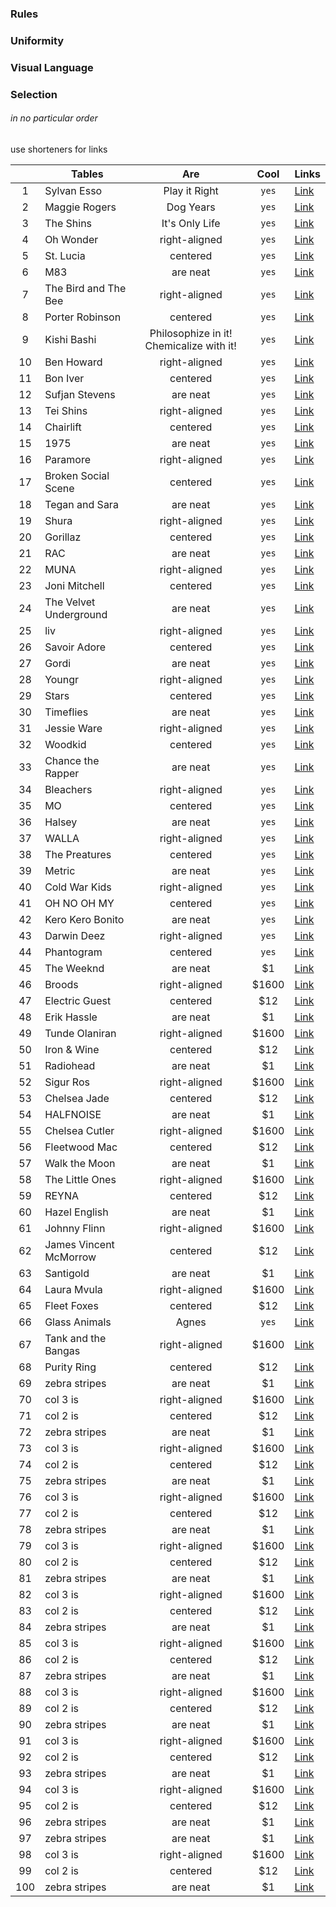 ### Rules

### Uniformity



### Visual Language


### Selection
###### in no particular order
use shorteners for links

|    | Tables                   | Are                                           | Cool   | Links |
|:--:| ------------------------ |:---------------------------------------------:|:------:|-------|
|1   |Sylvan Esso               | Play it Right                                 | `yes`  |[Link](http://google.com)|
|2   |Maggie Rogers             | Dog Years                                     | `yes`  |[Link](http://google.com)|
|3   |The Shins                 | It's Only Life                                | `yes`  |[Link](http://google.com)|
|4   |Oh Wonder                 | right-aligned                                 | `yes`  |[Link](http://google.com)|
|5   |St. Lucia                 | centered                                      | `yes`  |[Link](http://google.com)|
|6   |M83                       | are neat                                      | `yes`  |[Link](http://google.com)|
|7   |The Bird and The Bee      | right-aligned                                 | `yes`  |[Link](http://google.com)|
|8   |Porter Robinson           | centered                                      | `yes`  |[Link](http://google.com)|
|9   |Kishi Bashi               | Philosophize in it! Chemicalize with it!      | `yes`  |[Link](http://google.com)|
|10  |Ben Howard                | right-aligned                                 | `yes`  |[Link](http://google.com)|
|11  |Bon Iver                  | centered                                      | `yes`  |[Link](http://google.com)|
|12  |Sufjan Stevens            | are neat                                      | `yes`  |[Link](http://google.com)|
|13  |Tei Shins                 | right-aligned                                 | `yes`  |[Link](http://google.com)|
|14  |Chairlift                 | centered                                      | `yes`  |[Link](http://google.com)|
|15  |1975                      | are neat                                      | `yes`  |[Link](http://google.com)|
|16  |Paramore                  | right-aligned                                 | `yes`  |[Link](http://google.com)|
|17  |Broken Social Scene       | centered                                      | `yes`  |[Link](http://google.com)|
|18  |Tegan and Sara            | are neat                                      | `yes`  |[Link](http://google.com)|
|19  |Shura                     | right-aligned                                 | `yes`  |[Link](http://google.com)|
|20  |Gorillaz                  | centered                                      | `yes`  |[Link](http://google.com)|
|21  |RAC                       | are neat                                      | `yes`  |[Link](http://google.com)|
|22  |MUNA                      | right-aligned                                 | `yes`  |[Link](http://google.com)|
|23  |Joni Mitchell             | centered                                      | `yes`  |[Link](http://google.com)|
|24  |The Velvet Underground    | are neat                                      | `yes`  |[Link](http://google.com)|
|25  |liv                       | right-aligned                                 | `yes`  |[Link](http://google.com)|
|26  |Savoir Adore              | centered                                      | `yes`  |[Link](http://google.com)|
|27  |Gordi                     | are neat                                      | `yes`  |[Link](http://google.com)|
|28  |Youngr                    | right-aligned                                 | `yes`  |[Link](http://google.com)|
|29  |Stars                     | centered                                      | `yes`  |[Link](http://google.com)|
|30  |Timeflies                 | are neat                                      | `yes`  |[Link](http://google.com)|
|31  |Jessie Ware               | right-aligned                                 | `yes`  |[Link](http://google.com)|
|32  |Woodkid                   | centered                                      | `yes`  |[Link](http://google.com)|
|33  |Chance the Rapper         | are neat                                      | `yes`  |[Link](http://google.com)|
|34  |Bleachers                 | right-aligned                                 | `yes`  |[Link](http://google.com)|
|35  |MO                        | centered                                      | `yes`  |[Link](http://google.com)|
|36  |Halsey                    | are neat                                      | `yes`  |[Link](http://google.com)|
|37  |WALLA                     | right-aligned                                 | `yes`  |[Link](http://google.com)|
|38  |The Preatures             | centered                                      | `yes`  |[Link](http://google.com)|
|39  |Metric                    | are neat                                      | `yes`  |[Link](http://google.com)|
|40  |Cold War Kids             | right-aligned                                 | `yes`  |[Link](http://google.com)|
|41  |OH NO OH MY               | centered                                      | `yes`  |[Link](http://google.com)|
|42  |Kero Kero Bonito          | are neat                                      | `yes`  |[Link](http://google.com)|
|43  |Darwin Deez               | right-aligned                                 | `yes`  |[Link](http://google.com)|
|44  |Phantogram                | centered                                      | `yes`  |[Link](http://google.com)|
|45  |The Weeknd                | are neat                                      |    $1  |[Link](http://google.com)|
|46  |Broods                    | right-aligned                                 | $1600  |[Link](http://google.com)|
|47  |Electric Guest            | centered                                      |   $12  |[Link](http://google.com)|
|48  |Erik Hassle               | are neat                                      |    $1  |[Link](http://google.com)|
|49  |Tunde Olaniran            | right-aligned                                 | $1600  |[Link](http://google.com)|
|50  |Iron & Wine               | centered                                      |   $12  |[Link](http://google.com)|
|51  |Radiohead                 | are neat                                      |    $1  |[Link](http://google.com)|
|52  |Sigur Ros                 | right-aligned                                 | $1600  |[Link](http://google.com)|
|53  |Chelsea Jade              | centered                                      |   $12  |[Link](http://google.com)|
|54  |HALFNOISE                 | are neat                                      |    $1  |[Link](http://google.com)|
|55  |Chelsea Cutler            | right-aligned                                 | $1600  |[Link](http://google.com)|
|56  |Fleetwood Mac             | centered                                      |   $12  |[Link](http://google.com)|
|57  |Walk the Moon             | are neat                                      |    $1  |[Link](http://google.com)|
|58  |The Little Ones           | right-aligned                                 | $1600  |[Link](http://google.com)|
|59  |REYNA                     | centered                                      |   $12  |[Link](http://google.com)|
|60  |Hazel English             | are neat                                      |    $1  |[Link](http://google.com)|
|61  |Johnny Flinn              | right-aligned                                 | $1600  |[Link](http://google.com)|
|62  |James Vincent McMorrow    | centered                                      |   $12  |[Link](http://google.com)|
|63  |Santigold                 | are neat                                      |    $1  |[Link](http://google.com)|
|64  |Laura Mvula               | right-aligned                                 | $1600  |[Link](http://google.com)|
|65  |Fleet Foxes               | centered                                      |   $12  |[Link](http://google.com)|
|66  |Glass Animals             | Agnes                                         | `yes`  |[Link](http://google.com)|
|67  |Tank and the Bangas       | right-aligned                                 | $1600  |[Link](http://google.com)|
|68  |Purity Ring               | centered                                      |   $12  |[Link](http://google.com)|
|69  |zebra stripes             | are neat                                      |    $1  |[Link](http://google.com)|
|70  |col 3 is                  | right-aligned                                 | $1600  |[Link](http://google.com)|
|71  |col 2 is                  | centered                                      |   $12  |[Link](http://google.com)|
|72  |zebra stripes             | are neat                                      |    $1  |[Link](http://google.com)|
|73  |col 3 is                  | right-aligned                                 | $1600  |[Link](http://google.com)|
|74  |col 2 is                  | centered                                      |   $12  |[Link](http://google.com)|
|75  |zebra stripes             | are neat                                      |    $1  |[Link](http://google.com)|
|76  |col 3 is                  | right-aligned                                 | $1600  |[Link](http://google.com)|
|77  |col 2 is                  | centered                                      |   $12  |[Link](http://google.com)|
|78  |zebra stripes             | are neat                                      |    $1  |[Link](http://google.com)|
|79  |col 3 is                  | right-aligned                                 | $1600  |[Link](http://google.com)|
|80  |col 2 is                  | centered                                      |   $12  |[Link](http://google.com)|
|81  |zebra stripes             | are neat                                      |    $1  |[Link](http://google.com)|
|82  |col 3 is                  | right-aligned                                 | $1600  |[Link](http://google.com)|
|83  |col 2 is                  | centered                                      |   $12  |[Link](http://google.com)|
|84  |zebra stripes             | are neat                                      |    $1  |[Link](http://google.com)|
|85  |col 3 is                  | right-aligned                                 | $1600  |[Link](http://google.com)|
|86  |col 2 is                  | centered                                      |   $12  |[Link](http://google.com)|
|87  |zebra stripes             | are neat                                      |    $1  |[Link](http://google.com)|
|88  |col 3 is                  | right-aligned                                 | $1600  |[Link](http://google.com)|
|89  |col 2 is                  | centered                                      |   $12  |[Link](http://google.com)|
|90  |zebra stripes             | are neat                                      |    $1  |[Link](http://google.com)|
|91  |col 3 is                  | right-aligned                                 | $1600  |[Link](http://google.com)|
|92  |col 2 is                  | centered                                      |   $12  |[Link](http://google.com)|
|93  |zebra stripes             | are neat                                      |    $1  |[Link](http://google.com)|
|94  |col 3 is                  | right-aligned                                 | $1600  |[Link](http://google.com)|
|95  |col 2 is                  | centered                                      |   $12  |[Link](http://google.com)|
|96  |zebra stripes             | are neat                                      |    $1  |[Link](http://google.com)|
|97  |zebra stripes             | are neat                                      |    $1  |[Link](http://google.com)|
|98  |col 3 is                  | right-aligned                                 | $1600  |[Link](http://google.com)|
|99  |col 2 is                  | centered                                      |   $12  |[Link](http://google.com)|
|100 |zebra stripes             | are neat                                      |    $1  |[Link](http://google.com)|


